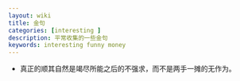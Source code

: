 ```yaml
---
layout: wiki
title: 金句
categories: [interesting ]
description: 平常收集的一些金句
keywords: interesting funny money
---
```



- 真正的顺其自然是竭尽所能之后的不强求，而不是两手一摊的无作为。
